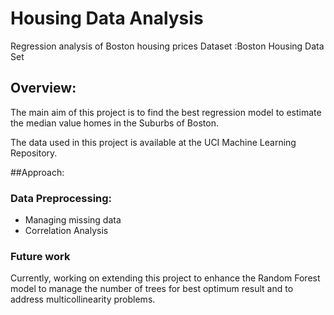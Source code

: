 # Housing Data Analysis
Regression analysis of Boston housing prices
Dataset :Boston Housing Data Set

## Overview:
The main aim of this project is to find the best regression model to estimate the median value homes in the Suburbs of Boston. 

The data used in this project is available at the UCI Machine Learning Repository. 
  
##Approach:
### Data Preprocessing:
 * Managing missing data
 * Correlation Analysis
 
### Future work
Currently, working on extending this project to enhance the Random Forest model to manage the number of trees for best optimum result and to address multicollinearity problems.
